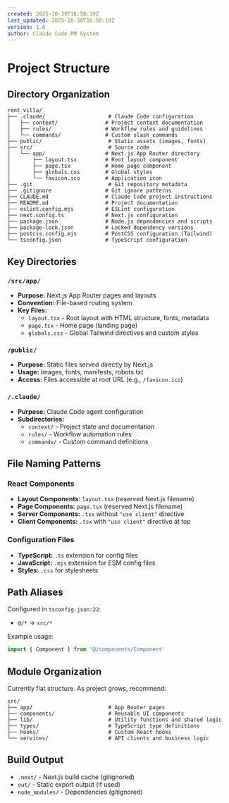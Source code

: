 ```yaml
---
created: 2025-10-30T16:58:19Z
last_updated: 2025-10-30T16:58:19Z
version: 1.0
author: Claude Code PM System
---
```


# Project Structure

## Directory Organization

```
rent_villa/
├── .claude/                    # Claude Code configuration
│   ├── context/               # Project context documentation
│   ├── rules/                 # Workflow rules and guidelines
│   └── commands/              # Custom slash commands
├── public/                     # Static assets (images, fonts)
├── src/                        # Source code
│   └── app/                   # Next.js App Router directory
│       ├── layout.tsx         # Root layout component
│       ├── page.tsx           # Home page component
│       ├── globals.css        # Global styles
│       └── favicon.ico        # Application icon
├── .git                        # Git repository metadata
├── .gitignore                 # Git ignore patterns
├── CLAUDE.md                  # Claude Code project instructions
├── README.md                  # Project documentation
├── eslint.config.mjs          # ESLint configuration
├── next.config.ts             # Next.js configuration
├── package.json               # Node.js dependencies and scripts
├── package-lock.json          # Locked dependency versions
├── postcss.config.mjs         # PostCSS configuration (Tailwind)
└── tsconfig.json              # TypeScript configuration
```

## Key Directories

### `/src/app/`
- **Purpose:** Next.js App Router pages and layouts
- **Convention:** File-based routing system
- **Key Files:**
  - `layout.tsx` - Root layout with HTML structure, fonts, metadata
  - `page.tsx` - Home page (landing page)
  - `globals.css` - Global Tailwind directives and custom styles

### `/public/`
- **Purpose:** Static files served directly by Next.js
- **Usage:** Images, fonts, manifests, robots.txt
- **Access:** Files accessible at root URL (e.g., `/favicon.ico`)

### `/.claude/`
- **Purpose:** Claude Code agent configuration
- **Subdirectories:**
  - `context/` - Project state and documentation
  - `rules/` - Workflow automation rules
  - `commands/` - Custom command definitions

## File Naming Patterns

### React Components
- **Layout Components:** `layout.tsx` (reserved Next.js filename)
- **Page Components:** `page.tsx` (reserved Next.js filename)
- **Server Components:** `.tsx` without `"use client"` directive
- **Client Components:** `.tsx` with `"use client"` directive at top

### Configuration Files
- **TypeScript:** `.ts` extension for config files
- **JavaScript:** `.mjs` extension for ESM config files
- **Styles:** `.css` for stylesheets

## Path Aliases

Configured in `tsconfig.json:22`:
- `@/*` → `src/*`

Example usage:
```typescript
import { Component } from '@/components/Component'
```

## Module Organization

Currently flat structure. As project grows, recommend:

```
src/
├── app/                        # App Router pages
├── components/                 # Reusable UI components
├── lib/                        # Utility functions and shared logic
├── types/                      # TypeScript type definitions
├── hooks/                      # Custom React hooks
└── services/                   # API clients and business logic
```

## Build Output

- `.next/` - Next.js build cache (gitignored)
- `out/` - Static export output (if used)
- `node_modules/` - Dependencies (gitignored)
